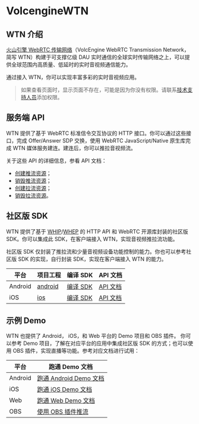 # VolcengineWTN

## WTN 介绍

[火山引擎 WebRTC 传输网络](https://www.volcengine.com/docs/6752/122560)（VolcEngine WebRTC Transmission Network，简写 WTN）构建于可支撑亿级 DAU 实时通信的全球实时传输网络之上，可以提供全球范围内高质量、低延时的实时音视频通信能力。

通过接入 WTN，你可以实现丰富多彩的实时音视频应用。

> 如果查看页面时，显示页面不存在，可能是因为你没有权限。请联系[技术支持人员](https://www.volcengine.com/contact/product)添加权限。

## 服务端 API

WTN 提供了基于 WebRTC 标准信令交互协议的 HTTP 接口。你可以通过这些接口，完成 Offer/Answer SDP 交换，使用 WebRTC JavaScript/Native 原生库完成 WTN 媒体服务建连。建连后，你可以推拉音视频流。

关于这些 API 的详细信息，参看 API 文档：
-  [创建推流资源](https://www.volcengine.com/docs/6752/132482)；
-  [销毁推流资源](https://www.volcengine.com/docs/6752/132483)；
-  [创建拉流资源](https://www.volcengine.com/docs/6752/132484)；
-  [销毁拉流资源](https://www.volcengine.com/docs/6752/132485)。

## 社区版 SDK

WTN 提供了基于 [WHIP](https://www.ietf.org/id/draft-ietf-wish-whip-04.html)/[WHEP](https://www.ietf.org/id/draft-murillo-whep-00.html) 的 HTTP API 和 WebRTC 开源库封装的社区版 SDK。你可以集成此 SDK，在客户端接入 WTN，实现音视频推拉流功能。

社区版 SDK 仅封装了推拉流和少量音视频设备功能控制的能力。你也可以参考社区版 SDK 的实现，自行封装 SDK，实现在客户端接入 WTN 的能力。

| 平台 | 项目工程 | 编译 SDK | API 文档 |
| --- | --- | --- | --- |
| Android | [android](SDK/sdk/android/) | [编译 SDK](SDK/doc/Build_Instruction.md) | [API 文档](SDK/doc/Android/overview.md) |
| iOS | [ios](SDK/sdk/ios/) | [编译 SDK](SDK/doc/Build_Instruction.md) | [API 文档](SDK/doc/iOS/overview.md) |

## 示例 Demo

WTN 也提供了 Android， iOS，和 Web 平台的 Demo 项目和 OBS 插件。
你可以参考 Demo 项目，了解在对应平台的应用中集成社区版 SDK 的方式；也可以使用 OBS 插件，实现直播等功能。参考对应文档进行试用：

| 平台 | 跑通 Demo 文档 |
| --- | --- |
| Android | [跑通 Android Demo 文档](https://www.volcengine.com/docs/6752/132445) |
| iOS | [跑通 iOS Demo 文档](https://www.volcengine.com/docs/6752/132446) |
| Web | [跑通 Web Demo 文档](https://www.volcengine.com/docs/6752/132447) |
| OBS | [使用 OBS 插件推流](https://www.volcengine.com/docs/6752/132448) |
